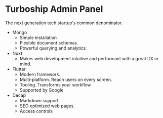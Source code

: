 # Turboship Admin Panel

The next generation tech startup's common denominator.

- Mongo
  - Simple installation
  - Flexible document schemas.
  - Powerful querying and analytics.
- Nuxt
  - Makes web development intuitive and performant with a great DX in mind.
- Flutter
  - Modern framework. 
  - Multi-platform. Reach users on every screen.
  - Tooling. Transforms your workflow
  - Supported by Google
- Decap
  - Markdown support.
  - SEO optimized web pages.
  - Access controls